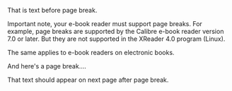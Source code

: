 That is text before page break.

Important note, your e-book reader must support page breaks. For example,
page breaks are supported by the Calibre e-book reader version 7.0 or later. But they are not supported in the XReader
4.0 program (Linux).

The same applies to e-book readers on electronic books.

And here's a page break....

<div class="page-break"></div>

That text should appear on next page after page break.
